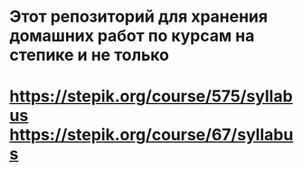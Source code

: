 # Этот репозиторий для хранения домашних работ по курсам на степике и не только 
# https://stepik.org/course/575/syllabus https://stepik.org/course/67/syllabus